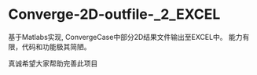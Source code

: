 # Converge-2D-outfile-_2_EXCEL
基于Matlabs实现, ConvergeCase中部分2D结果文件输出至EXCEL中。 能力有限，代码和功能极其简陋。

真诚希望大家帮助完善此项目
